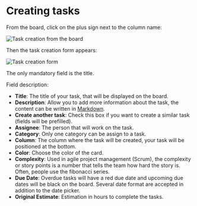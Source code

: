 Creating tasks
==============

From the board, click on the plus sign next to the column name:

![Task creation from the board](http://kanboard.net/screenshots/documentation/task-creation-board.png)

Then the task creation form appears:

![Task creation form](http://kanboard.net/screenshots/documentation/task-creation-form.png)

The only mandatory field is the title.

Field description:

- **Title**: The title of your task, that will be displayed on the board.
- **Description**: Allow you to add more information about the task, the content can be written in [Markdown](http://kanboard.net/documentation/syntax-guide).
- **Create another task**: Check this box if you want to create a similar task (fields will be prefilled).
- **Assignee**: The person that will work on the task.
- **Category**: Only one category can be assign to a task.
- **Column**: The column where the task will be created, your task will be positioned at the bottom.
- **Color**: Choose the color of the card.
- **Complexity**: Used in agile project management (Scrum), the complexity or story points is a number that tells the team how hard the story is. Often, people use the fibonacci series.
- **Due Date**: Overdue tasks will have a red due date and upcoming due dates will be black on the board. Several date format are accepted in addition to the date picker.
- **Original Estimate**: Estimation in hours to complete the tasks.